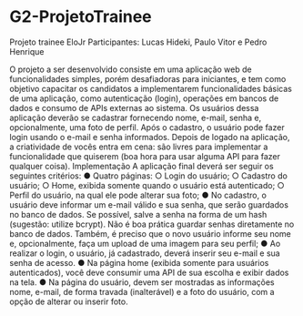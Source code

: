 # G2-ProjetoTrainee
Projeto trainee EloJr
Participantes: Lucas Hideki, Paulo Vitor e Pedro Henrique

  O projeto a ser desenvolvido consiste em uma aplicação web de
funcionalidades simples, porém desafiadoras para iniciantes, e tem como objetivo
capacitar os candidatos a implementarem funcionalidades básicas de uma aplicação,
como autenticação (login), operações em bancos de dados e consumo de APIs
externas ao sistema.
  Os usuários dessa aplicação deverão se cadastrar fornecendo nome, e-mail,
senha e, opcionalmente, uma foto de perfil. Após o cadastro, o usuário pode fazer
login usando o e-mail e senha informados. Depois de logado na aplicação, a
criatividade de vocês entra em cena: são livres para implementar a funcionalidade
que quiserem (boa hora para usar alguma API para fazer qualquer coisa).
Implementação
A aplicação final deverá ser seguir os seguintes critérios:
  ● Quatro páginas:
  ○ Login do usuário;
  ○ Cadastro do usuário;
  ○ Home, exibida somente quando o usuário está autenticado;
  ○ Perfil do usuário, na qual ele pode alterar sua foto;
  ● No cadastro, o usuário deve informar um e-mail válido e sua senha, que serão
 guardados no banco de dados. Se possível, salve a senha na forma de um hash
(sugestão: utilize bcrypt). Não é boa prática guardar senhas diretamente no
banco de dados. Também, é preciso que o novo usuário informe seu nome e,
opcionalmente, faça um upload de uma imagem para seu perfil;
  ● Ao realizar o login, o usuário, já cadastrado, deverá inserir seu e-mail e sua
senha de acesso.
  ● Na página home (exibida somente para usuários autenticados), você deve
consumir uma API de sua escolha e exibir dados na tela.
  ● Na página do usuário, devem ser mostradas as informações nome, e-mail, de
forma travada (inalterável) e a foto do usuário, com a opção de alterar ou
inserir foto.
